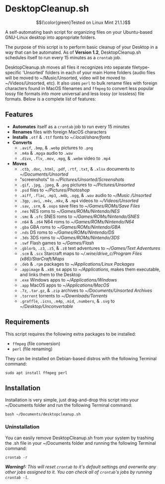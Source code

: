 # DesktopCleanup.sh
$${\color{green}Tested on Linux Mint 21.1.}$$

A self-automating bash script for organizing files on your Ubuntu-based GNU-Linux desktop into appropriate folders.

The purpose of this script is to perform basic cleanup of your Desktop in a way that can be automated.
As of **Version 1.2**, DesktopCleanup.sh schedules itself to run every 15 minutes as a `crontab` job.

DesktopCleanup.sh moves all files it recognizes into separate filetype-specific 'Unsorted' folders in each of your main Home folders (audio files will be moved to ~/Music/Unsorted, video will be moved to ~/Videos/Unsorted, etc).  It also uses `perl` to bulk rename files with foreign characters found in MacOS filenames and `ffmpeg` to convert less popular lossy file formats into more universal and less lossy (or lossless) file formats.  Below is a complete list of features:

## Features
- **Automates** itself as a `crontab` job to run every 15 minutes
- **Renames** files with foreign MacOS characters
- **Installs** `.otf` & `.ttf` fonts to _~/.local/share/fonts_
- **Converts**
  - `.avif`, `.bmp`, & `.webp` pictures to `.png`
  - `.m4a` & `.mpga` audio to `.wav`
  - `.divx`, `.flv`, `.mov`, `.mpg`, & `.webm` video to `.mp4`
- **Moves**
  - `.ctb`, `.doc`, `.html`, `.pdf`, `.rtf`, `.txt`, & `.xlsx` documents to _~/Documents/Unsorted_
  - "screenshots" to _~/Pictures/Unsorted/Screenshots_
  - `.gif`, `.jpg`, `.jpeg`, & `.png` pictures to _~/Pictures/Unsorted_
  - `.psd` files to _~/Pictures/Photoshop_
  - `.aiff`, `.flac`, `.mp3`, `.m4b`, `.ogg`, & `.wav` audio to _~/Music
  /Unsorted_
  - `.3gp`, `.avi`, `.m4v`, `.mkv`, & `.mp4` videos to _~/Videos/Unsorted_
  - `.sav`, `.srm`, & `.oops` save files to _~/Games/ROMs/Save Files_
  - `.nes` NES roms to _~/Games/ROMs/Nintendo/NES_
  - `.smc` & `.sfc` SNES roms to _~/Games/ROMs/Nintendo/SNES_
  - `.n64` & `.z64` N64 roms to _~/Games/ROMs/Nintendo/N64_
  - `.gba` GBA roms to _~/Games/ROMs/Nintendo/GBA_
  - `.nds` DS roms to _~/Games/ROMs/Nintendo/DS_
  - `.3ds` 3DS roms to _~/Games/ROMs/Nintendo/3DS_
  - `.swf` Flash games to _~/Games/Flash_
  - `.gblorb`, `.z3`, `.z5`, & `.z8` text adventures to _~/Games/Text Adventures_
  - `.scm` & `.scx` Starcraft maps to _~/.wine/drive_c/Program Files (x86)/StarCraft/Maps_
  - `.deb` & `.rpm` packages to _~/Applications/Linux Packages_
  - `.appimage` & `.x86_64` apps to _~/Applications_, makes them executable, and links them to the Desktop
  - `.exe` Windows apps to _~/Applications/Windows_
  - `.app` MacOS apps to _~/Applications/MacOS_
  - `.7z`, `.tar.gz`, & `.zip` archives to _~/Documents/Unsorted Archives_
  - `.torrent` torrents to _~/Downloads/Torrents_
  - `.graffle`, `.icns`, `.m4p`, `.mid`, `.numbers`, & `.svg` to _~/Desktop/Unconvertable_

## Requirements
This script requires the following extra packages to be installed:
- `ffmpeg` (file conversion)
- `perl` (file renaming)

They can be installed on Debian-based distros with the following Terminal command:
```
sudo apt install ffmpeg perl
```
## Installation
Installation is very simple, just drag-and-drop this script into your ~/Documents folder and run the following Terminal command:
```
bash ~/Documents/desktopcleanup.sh
```

### Uninstallation
You can easily remove DesktopCleanup.sh from your system by trashing the .sh file in your ~/Documents folder and running the following Terminal command:
```
crontab -r
```
***Warning!:*** *This will reset `crontab` to it's default settings and overwrite any other jobs assigned to it.  You can check all of `crontab`'s jobs by running `crontab -l`.*
